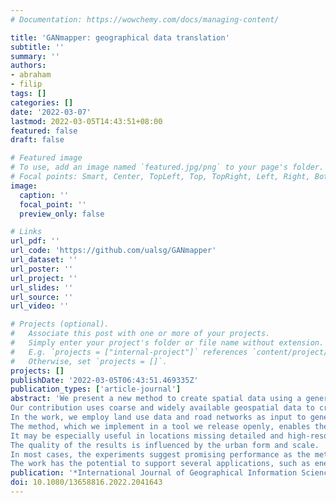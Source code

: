```yaml
---
# Documentation: https://wowchemy.com/docs/managing-content/

title: 'GANmapper: geographical data translation'
subtitle: ''
summary: ''
authors:
- abraham
- filip
tags: []
categories: []
date: '2022-03-07'
lastmod: 2022-03-05T14:43:51+08:00
featured: false
draft: false

# Featured image
# To use, add an image named `featured.jpg/png` to your page's folder.
# Focal points: Smart, Center, TopLeft, Top, TopRight, Left, Right, BottomLeft, Bottom, BottomRight.
image:
  caption: ''
  focal_point: ''
  preview_only: false

# Links
url_pdf: ''
url_code: 'https://github.com/ualsg/GANmapper'
url_dataset: ''
url_poster: ''
url_project: ''
url_slides: ''
url_source: ''
url_video: ''

# Projects (optional).
#   Associate this post with one or more of your projects.
#   Simply enter your project's folder or file name without extension.
#   E.g. `projects = ["internal-project"]` references `content/project/deep-learning/index.md`.
#   Otherwise, set `projects = []`.
projects: []
publishDate: '2022-03-05T06:43:51.469335Z'
publication_types: ['article-journal']
abstract: 'We present a new method to create spatial data using a generative adversarial network (GAN).
Our contribution uses coarse and widely available geospatial data to create maps of less available features at the finer scale in the built environment, bypassing their traditional acquisition techniques (e.g. satellite imagery or land surveying).
In the work, we employ land use data and road networks as input to generate building footprints and conduct experiments in 9 cities around the world.
The method, which we implement in a tool we release openly, enables the translation of one geospatial dataset to another with high fidelity and morphological accuracy. 
It may be especially useful in locations missing detailed and high-resolution data and those that are mapped with uncertain or heterogeneous quality, such as much of OpenStreetMap.
The quality of the results is influenced by the urban form and scale.
In most cases, the experiments suggest promising performance as the method tends to truthfully indicate the locations, amount, and shape of buildings.
The work has the potential to support several applications, such as energy, climate, and urban morphology studies in areas previously lacking required data or inpainting geospatial data in regions with incomplete data.'
publication: '*International Journal of Geographical Information Science*'
doi: 10.1080/13658816.2022.2041643
---
```


